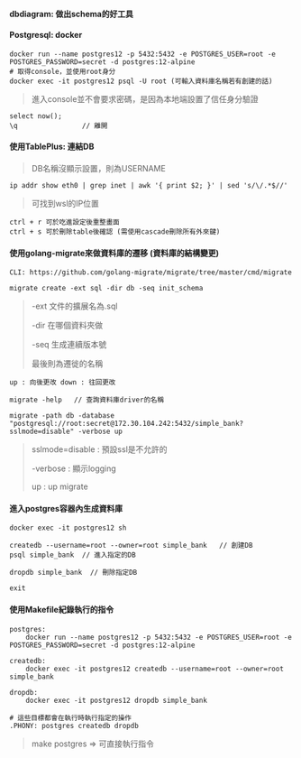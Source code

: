 #### dbdiagram: 做出schema的好工具

#### Postgresql: docker

```
docker run --name postgres12 -p 5432:5432 -e POSTGRES_USER=root -e POSTGRES_PASSWORD=secret -d postgres:12-alpine
# 取得console，並使用root身分
docker exec -it postgres12 psql -U root (可輸入資料庫名稱若有創建的話)
```

> 進入console並不會要求密碼，是因為本地端設置了信任身分驗證

```
select now();     
\q                // 離開
```



#### 使用TablePlus: 連結DB

> DB名稱沒顯示設置，則為USERNAME

```
ip addr show eth0 | grep inet | awk '{ print $2; }' | sed 's/\/.*$//'
```

> 可找到wsl的IP位置

```
ctrl + r 可於吃進設定後重整畫面
ctrl + s 可於刪除table後確認 (需使用cascade刪除所有外來鍵)
```



#### 使用golang-migrate來做資料庫的遷移 (資料庫的結構變更)

```
CLI: https://github.com/golang-migrate/migrate/tree/master/cmd/migrate

migrate create -ext sql -dir db -seq init_schema
```

> -ext 文件的擴展名為.sql
>
> -dir 在哪個資料夾做
>
> -seq 生成連續版本號
>
> 最後則為遷徙的名稱

```
up : 向後更改 down : 往回更改
```



```
migrate -help   // 查詢資料庫driver的名稱

migrate -path db -database "postgresql://root:secret@172.30.104.242:5432/simple_bank?sslmode=disable" -verbose up
```

> sslmode=disable : 預設ssl是不允許的
>
> -verbose : 顯示logging
>
> up : up migrate



#### 進入postgres容器內生成資料庫

```
docker exec -it postgres12 sh

createdb --username=root --owner=root simple_bank   // 創建DB
psql simple_bank  // 進入指定的DB

dropdb simple_bank  // 刪除指定DB

exit 
```



#### 使用Makefile紀錄執行的指令

```
postgres:
	docker run --name postgres12 -p 5432:5432 -e POSTGRES_USER=root -e POSTGRES_PASSWORD=secret -d postgres:12-alpine

createdb:
	docker exec -it postgres12 createdb --username=root --owner=root simple_bank

dropdb:
	docker exec -it postgres12 dropdb simple_bank

# 這些目標都會在執行時執行指定的操作
.PHONY: postgres createdb dropdb 
```

> make postgres => 可直接執行指令